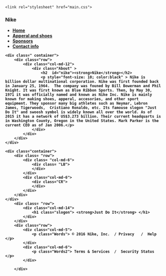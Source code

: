 <!DOCTYPE html>
<html>
<head>
    <title>Nike </title>
     <!-- Latest compiled and minified CSS -->
  <link rel="stylesheet" href="https://maxcdn.bootstrapcdn.com/bootstrap/3.3.6/css/bootstrap.min.css" integrity="sha384-1q8mTJOASx8j1Au+a5WDVnPi2lkFfwwEAa8hDDdjZlpLegxhjVME1fgjWPGmkzs7" crossorigin="anonymous">

  <!-- Optional theme -->
  <link rel="stylesheet" href="https://maxcdn.bootstrapcdn.com/bootstrap/3.3.6/css/bootstrap-theme.min.css" integrity="sha384-fLW2N01lMqjakBkx3l/M9EahuwpSfeNvV63J5ezn3uZzapT0u7EYsXMjQV+0En5r" crossorigin="anonymous">

  <!-- Latest compiled and minified JavaScript -->
  <script src="https://maxcdn.bootstrapcdn.com/bootstrap/3.3.6/js/bootstrap.min.js" integrity="sha384-0mSbJDEHialfmuBBQP6A4Qrprq5OVfW37PRR3j5ELqxss1yVqOtnepnHVP9aJ7xS" crossorigin="anonymous"></script>
    <link rel="stylesheet" href="main.css">
</head>
<body>
    <div class="container">
        <div class="top">
            <h3 class="name"> <strong> Nike </stong> </h3>
            <div>
                <ul class="nav nav-tabs">
                    <li role="presentation" class="active"><a href="#">Home</a></li>
                    <li role="presentation"><a href="#">Apperal and shoes </a></li>
                    <li role="presentation"><a href="#"> Sponsors </a></li>
                    <li role="presentation"><a href="#">Contact info </a></li>
                </ul>
            </div> 
        </div>
    </div>
    
    <div class=" container">
        <div class="row"> 
            <div class="col-md-12">
                <div class="About" >                  
                    <h2  id="nike"><strong>Nike</strong></h2> 
                    <p style="font-size: 10; color:black" > Nike is billion dollar multinational corporation. Nike was first founded back in January 25, 1964.  The company was founed by Bill Bowerman and Phil Knight. It was first known as Blue Ribbon Sports. Then, by May 30, 1971 it was officially named and known as Nike Inc. Nike is mainly known for making shoes, apperal, accesories, and other sport equipment. They sponsor many big athletes such as Neymar, Lebron James, Tigerwoods,  Cristiano Ronaldo, etc. Its famouse slogon "Just Do It" and swoosh symbol is widely known all over the world. As of 2015 it has a network of US$3.273 billion. Their current headquarts is in Washington County, Oregon in the United States. Mark Parker is the current CEO as of Jan 2006.</p>  
                </div>
            </div>  
        </div>
    </div>
    
    <div class="container">
        <div class= "row">
            <div class= "col-md-6"> 
                <div class= "LB"> 
                </div>
            </div>
            <div class="col-md-6"> 
                <div class="CR"> 
                </div>
            </div>
        </div>
    </div>
        <div class= "row">
            <div class="col-md-14">
                <h1 class="slogon"> <strong>Just Do It</strong> </h1>
            </div>
        </div>
        <div class="row">
            <div class="col-md-5">
                <p class="Words"> © 2016 Nike, Inc.  / Privacy   /  Help </p>
            </div>
            <div class="col-md-6">
                <p class="Words2"> Terms & Services  /  Security Status    </p>
            </div>
            
        </div>
</body>
</html>
